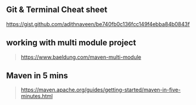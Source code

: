 ## Git & Terminal Cheat sheet 
https://gist.github.com/adithnaveen/be740fb0c136fcc149f4ebba84b0843f

## working with multi module project 

> https://www.baeldung.com/maven-multi-module

## Maven in 5 mins 
> https://maven.apache.org/guides/getting-started/maven-in-five-minutes.html


